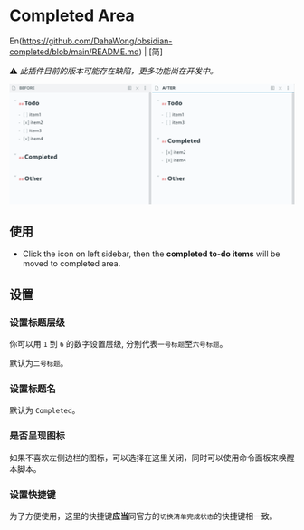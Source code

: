 # Completed Area

En(https://github.com/DahaWong/obsidian-completed/blob/main/README.md) | [简]

⚠️ *此插件目前的版本可能存在缺陷，更多功能尚在开发中。*

![Demo](https://raw.githubusercontent.com/DahaWong/obsidian-completed-area/main/demo.png)

## 使用
- Click the icon on left sidebar, then the **completed to-do items** will be moved to completed area.

## 设置

### 设置标题层级
你可以用 `1` 到 `6` 的数字设置层级, 分别代表`一号标题`至`六号标题`。

默认为`二号标题`。

### 设置标题名
默认为 `Completed`。

### 是否呈现图标
如果不喜欢左侧边栏的图标，可以选择在这里关闭，同时可以使用命令面板来唤醒本脚本。

### 设置快捷键
为了方便使用，这里的快捷键**应当**同官方的`切换清单完成状态`的快捷键相一致。
